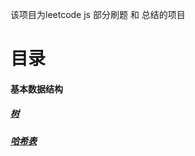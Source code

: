 该项目为leetcode js 部分刷题 和 总结的项目

# 目录

#### 基本数据结构

##### [树](./markdown/tree.md)
##### [哈希表](./markdown/hash.md)